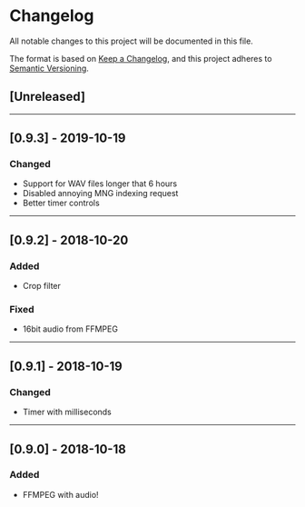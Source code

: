 ﻿# Changelog

All notable changes to this project will be documented in this file.

The format is based on [Keep a Changelog](https://keepachangelog.com/en/1.1.0/),
and this project adheres to [Semantic Versioning](https://semver.org/spec/v2.0.0.html).

## [Unreleased]

---
## [0.9.3] - 2019-10-19

### Changed
- Support for WAV files longer that 6 hours
- Disabled annoying MNG indexing request
- Better timer controls

---
## [0.9.2] - 2018-10-20

### Added
- Crop filter

### Fixed
- 16bit audio from FFMPEG

---
## [0.9.1] - 2018-10-19

### Changed
- Timer with milliseconds

---
## [0.9.0] - 2018-10-18

### Added
- FFMPEG with audio!